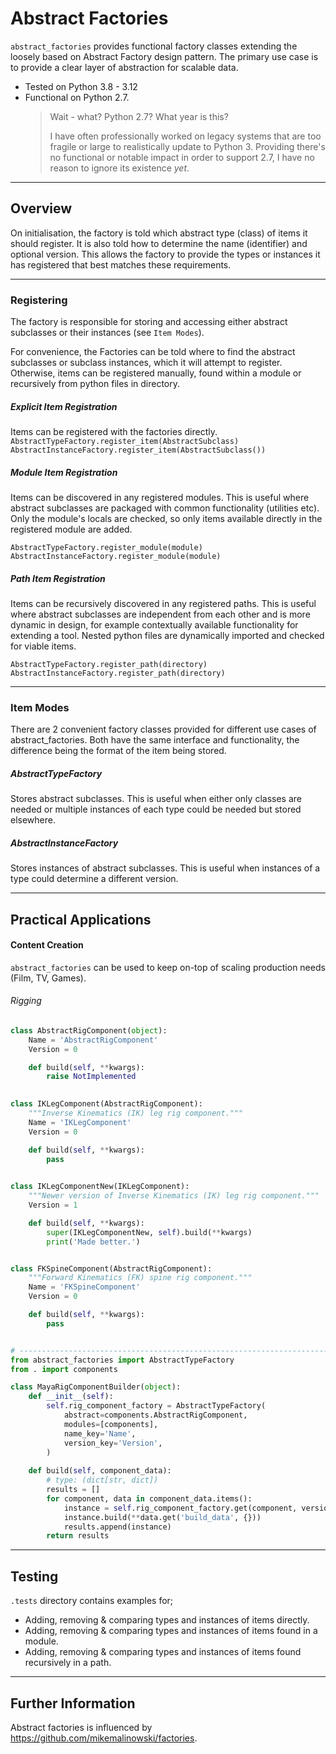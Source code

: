 # Abstract Factories
`abstract_factories` provides functional factory classes extending the 
loosely based on  Abstract Factory design pattern.
The primary use case is to provide a clear layer of abstraction 
for scalable data.

- Tested on Python 3.8 - 3.12
- Functional on Python 2.7.
  > Wait - what? Python 2.7? What year is this?
  >
  > I have often professionally worked on legacy systems that are too 
  > fragile or large to realistically update to Python 3.
  > Providing there's no functional or notable impact in order to 
  > support 2.7, I have no reason to ignore its existence _yet_.

---

## Overview
On initialisation, the factory is told which abstract type (class) of items it 
should register. It is also told how to determine the name (identifier) and optional 
version. This allows the factory to provide the types or instances it has registered that
best matches these requirements.

---

### Registering
The factory is responsible for storing and accessing either abstract subclasses or their instances 
(see `Item Modes`).

For convenience, the Factories can be told where to find the abstract subclasses or subclass 
instances, which it will attempt to register. 
Otherwise, items can be registered manually, found within a module or recursively from python 
files in directory.

##### Explicit Item Registration
Items can be registered with the factories directly.
`AbstractTypeFactory.register_item(AbstractSubclass)`
`AbstractInstanceFactory.register_item(AbstractSubclass())`


##### Module Item Registration
Items can be discovered in any registered modules. 
This is useful where abstract subclasses are packaged with common functionality (utilities etc).
Only the module's locals are checked, so only items available directly in the registered module are added.

`AbstractTypeFactory.register_module(module)`
`AbstractInstanceFactory.register_module(module)`



##### Path Item Registration
Items can be recursively discovered in any registered paths. 
This is useful where abstract subclasses are independent from each other and is more dynamic in design, for example 
contextually available functionality for extending a tool.
Nested python files are dynamically imported and checked for viable items.

`AbstractTypeFactory.register_path(directory)`
`AbstractInstanceFactory.register_path(directory)`



---

### Item Modes
There are 2 convenient factory classes provided for different use cases of abstract_factories. 
Both have the same interface and functionality, the difference being the format of the 
item being stored. 


##### AbstractTypeFactory
Stores abstract subclasses. 
This is useful when either only classes are needed or multiple 
instances of each type could be needed but stored elsewhere.

##### AbstractInstanceFactory
Stores instances of abstract subclasses. 
This is useful when instances of a type could determine a different version.

---

## Practical Applications
#### Content Creation
`abstract_factories` can be used to keep on-top of scaling production needs (Film, TV, Games).

###### Rigging
```python
class AbstractRigComponent(object):
    Name = 'AbstractRigComponent'
    Version = 0

    def build(self, **kwargs):
        raise NotImplemented

    
class IKLegComponent(AbstractRigComponent):
    """Inverse Kinematics (IK) leg rig component."""
    Name = 'IKLegComponent'
    Version = 0

    def build(self, **kwargs):
        pass

    
class IKLegComponentNew(IKLegComponent):
    """Newer version of Inverse Kinematics (IK) leg rig component."""
    Version = 1

    def build(self, **kwargs):
        super(IKLegComponentNew, self).build(**kwargs)
        print('Made better.')


class FKSpineComponent(AbstractRigComponent):
    """Forward Kinematics (FK) spine rig component."""
    Name = 'FKSpineComponent'
    Version = 0

    def build(self, **kwargs):
        pass


# --------------------------------------------------------------------------
from abstract_factories import AbstractTypeFactory
from . import components

class MayaRigComponentBuilder(object):
    def __init__(self):
        self.rig_component_factory = AbstractTypeFactory(
            abstract=components.AbstractRigComponent,
            modules=[components],
            name_key='Name', 
            version_key='Version',
        )
    
    def build(self, component_data):
        # type: (dict[str, dict])
        results = []
        for component, data in component_data.items():
            instance = self.rig_component_factory.get(component, version=data.get('version'))
            instance.build(**data.get('build_data', {}))
            results.append(instance)
        return results

```

---

## Testing
`.tests` directory contains examples for;
- Adding, removing & comparing types and instances of items directly.
- Adding, removing & comparing types and instances of items found in a module.
- Adding, removing & comparing types and instances of items found recursively in a path.

---

## Further Information
Abstract factories is influenced by https://github.com/mikemalinowski/factories.
